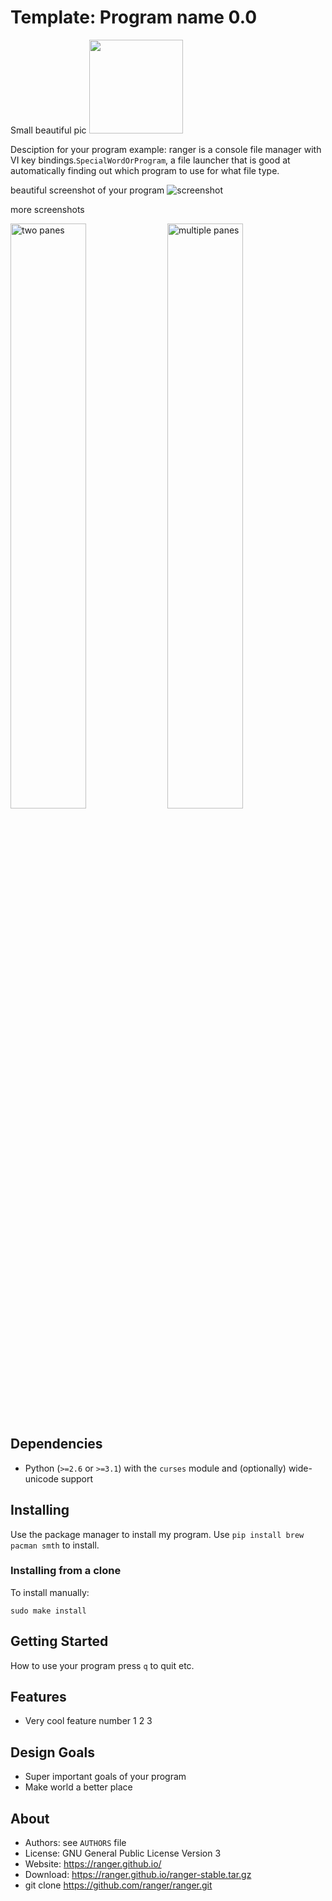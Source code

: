 Template: Program name 0.0
============

Small beautiful pic
<img src="https://ranger.github.io/ranger_logo.png" width="150">

Desciption for your program example:
ranger is a console file manager with VI key bindings.`SpecialWordOrProgram`, a file launcher that is good at automatically finding
out which program to use for what file type.

beautiful screenshot of your program
![screenshot](https://raw.githubusercontent.com/ranger/ranger-assets/master/screenshots/screenshot.png)

more screenshots
<p>
<img src="https://raw.githubusercontent.com/ranger/ranger-assets/master/screenshots/twopane.png" alt="two panes" width="49%" />
<img src="https://raw.githubusercontent.com/ranger/ranger-assets/master/screenshots/multipane.png" alt="multiple panes" width="49%" />
</p>

Dependencies
----------
* Python (`>=2.6` or `>=3.1`) with the `curses` module
  and (optionally) wide-unicode support

Installing
----------
Use the package manager to install my program.
Use `pip install brew pacman smth` to install.

### Installing from a clone
To install manually:
```
sudo make install
```

Getting Started
---------------
How to use your program press `q` to quit etc.

Features
--------
* Very cool feature number 1 2 3 

Design Goals
------------
* Super important goals of your program
* Make world a better place

About
-----
* Authors:     see `AUTHORS` file
* License:     GNU General Public License Version 3
* Website:     https://ranger.github.io/
* Download:    https://ranger.github.io/ranger-stable.tar.gz
* git clone    https://github.com/ranger/ranger.git

